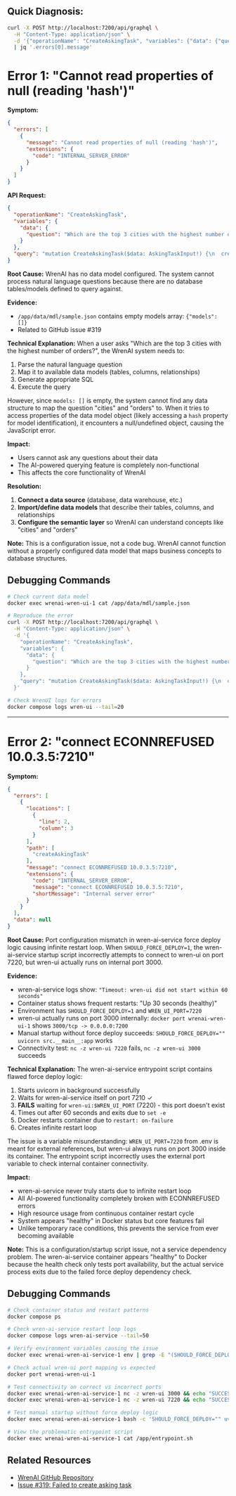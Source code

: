 ## Quick Diagnosis:
```bash
curl -X POST http://localhost:7200/api/graphql \
  -H "Content-Type: application/json" \
  -d '{"operationName": "CreateAskingTask", "variables": {"data": {"question": "test"}}, "query": "mutation CreateAskingTask($data: AskingTaskInput!) { createAskingTask(data: $data) { id __typename } }"}' \
  | jq '.errors[0].message'
```

# Error 1: "Cannot read properties of null (reading 'hash')"

**Symptom:**
```json
{
  "errors": [
    {
      "message": "Cannot read properties of null (reading 'hash')",
      "extensions": {
        "code": "INTERNAL_SERVER_ERROR"
      }
    }
  ]
}
```

**API Request:**
```json
{
  "operationName": "CreateAskingTask",
  "variables": {
    "data": {
      "question": "Which are the top 3 cities with the highest number of orders?"
    }
  },
  "query": "mutation CreateAskingTask($data: AskingTaskInput!) {\n  createAskingTask(data: $data) {\n    id\n    __typename\n  }\n}"
}
```

**Root Cause:**
WrenAI has no data model configured. The system cannot process natural language questions because there are no database tables/models defined to query against.

**Evidence:**
- `/app/data/mdl/sample.json` contains empty models array: `{"models": []}`
- Related to GitHub issue #319

**Technical Explanation:**
When a user asks "Which are the top 3 cities with the highest number of orders?", the WrenAI system needs to:

1. Parse the natural language question
2. Map it to available data models (tables, columns, relationships)
3. Generate appropriate SQL
4. Execute the query

However, since `models: []` is empty, the system cannot find any data structure to map the question "cities" and "orders" to. When it tries to access properties of the data model object (likely accessing a `hash` property for model identification), it encounters a null/undefined object, causing the JavaScript error.

**Impact:**
- Users cannot ask any questions about their data
- The AI-powered querying feature is completely non-functional
- This affects the core functionality of WrenAI

**Resolution:**
1. **Connect a data source** (database, data warehouse, etc.)
2. **Import/define data models** that describe their tables, columns, and relationships
3. **Configure the semantic layer** so WrenAI can understand concepts like "cities" and "orders"

**Note:** This is a configuration issue, not a code bug. WrenAI cannot function without a properly configured data model that maps business concepts to database structures.

## Debugging Commands

```bash
# Check current data model
docker exec wrenai-wren-ui-1 cat /app/data/mdl/sample.json

# Reproduce the error
curl -X POST http://localhost:7200/api/graphql \
  -H "Content-Type: application/json" \
  -d '{
    "operationName": "CreateAskingTask",
    "variables": {
      "data": {
        "question": "Which are the top 3 cities with the highest number of orders?"
      }
    },
    "query": "mutation CreateAskingTask($data: AskingTaskInput!) {\n  createAskingTask(data: $data) {\n    id\n    __typename\n  }\n}"
  }'

# Check WrenUI logs for errors
docker compose logs wren-ui --tail=20
```

---

# Error 2: "connect ECONNREFUSED 10.0.3.5:7210"

**Symptom:**
```json
{
  "errors": [
    {
      "locations": [
        {
          "line": 2,
          "column": 3
        }
      ],
      "path": [
        "createAskingTask"
      ],
      "message": "connect ECONNREFUSED 10.0.3.5:7210",
      "extensions": {
        "code": "INTERNAL_SERVER_ERROR",
        "message": "connect ECONNREFUSED 10.0.3.5:7210",
        "shortMessage": "Internal server error"
      }
    }
  ],
  "data": null
}
```

**Root Cause:**
Port configuration mismatch in wren-ai-service force deploy logic causing infinite restart loop. When `SHOULD_FORCE_DEPLOY=1`, the wren-ai-service startup script incorrectly attempts to connect to wren-ui on port 7220, but wren-ui actually runs on internal port 3000.

**Evidence:**
- wren-ai-service logs show: `"Timeout: wren-ui did not start within 60 seconds"`
- Container status shows frequent restarts: "Up 30 seconds (healthy)" 
- Environment has `SHOULD_FORCE_DEPLOY=1` and `WREN_UI_PORT=7220`
- wren-ui actually runs on port 3000 internally: `docker port wrenai-wren-ui-1` shows `3000/tcp -> 0.0.0.0:7200`
- Manual startup without force deploy succeeds: `SHOULD_FORCE_DEPLOY="" uvicorn src.__main__:app` works
- Connectivity test: `nc -z wren-ui 7220` fails, `nc -z wren-ui 3000` succeeds

**Technical Explanation:**
The wren-ai-service entrypoint script contains flawed force deploy logic:
1. Starts uvicorn in background successfully
2. Waits for wren-ai-service itself on port 7210 ✓  
3. **FAILS** waiting for `wren-ui:$WREN_UI_PORT` (7220) - this port doesn't exist
4. Times out after 60 seconds and exits due to `set -e`
5. Docker restarts container due to `restart: on-failure`
6. Creates infinite restart loop

The issue is a variable misunderstanding: `WREN_UI_PORT=7220` from .env is meant for external references, but wren-ui always runs on port 3000 inside its container. The entrypoint script incorrectly uses the external port variable to check internal container connectivity.

**Impact:**
- wren-ai-service never truly starts due to infinite restart loop
- All AI-powered functionality completely broken with ECONNREFUSED errors
- High resource usage from continuous container restart cycle
- System appears "healthy" in Docker status but core features fail
- Unlike temporary race conditions, this prevents the service from ever becoming available

**Note:** This is a configuration/startup script issue, not a service dependency problem. The wren-ai-service container appears "healthy" to Docker because the health check only tests port availability, but the actual service process exits due to the failed force deploy dependency check.


## Debugging Commands
```bash
# Check container status and restart patterns
docker compose ps

# Check wren-ai-service restart loop logs
docker compose logs wren-ai-service --tail=50

# Verify environment variables causing the issue
docker exec wrenai-wren-ai-service-1 env | grep -E "(SHOULD_FORCE_DEPLOY|WREN_UI_PORT)"

# Check actual wren-ui port mapping vs expected
docker port wrenai-wren-ui-1

# Test connectivity on correct vs incorrect ports  
docker exec wrenai-wren-ai-service-1 nc -z wren-ui 3000 && echo "SUCCESS: Port 3000" || echo "FAIL: Port 3000"
docker exec wrenai-wren-ai-service-1 nc -z wren-ui 7220 && echo "SUCCESS: Port 7220" || echo "FAIL: Port 7220"

# Test manual startup without force deploy logic
docker exec wrenai-wren-ai-service-1 bash -c 'SHOULD_FORCE_DEPLOY="" uvicorn src.__main__:app --host 0.0.0.0 --port 7210 &'

# View the problematic entrypoint script
docker exec wrenai-wren-ai-service-1 cat /app/entrypoint.sh
```

## Related Resources

- [WrenAI GitHub Repository](https://github.com/Canner/WrenAI)
- [Issue #319: Failed to create asking task](https://github.com/Canner/WrenAI/issues/319)
